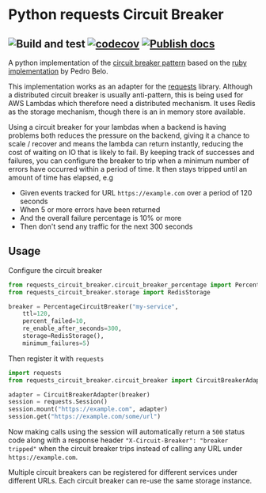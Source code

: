 # Python requests Circuit Breaker

![Build and test](https://github.com/eelabs/circuit-breaker-python/workflows/Build%20and%20test/badge.svg)
[![codecov](https://codecov.io/gh/eelabs/circuit-breaker-python/branch/master/graph/badge.svg)](https://codecov.io/gh/eelabs/circuit-breaker-python)
[![Publish docs](https://github.com/eelabs/circuit-breaker-python/workflows/Publish%20docs/badge.svg)](https://eelabs.github.io/circuit-breaker-python)
---

A python implementation of the [circuit breaker pattern](https://martinfowler.com/bliki/CircuitBreaker.html)
based on the [ruby implementation](https://github.com/pedro/cb2) by Pedro Belo. 

This implementation works as an adapter for the [requests](https://pypi.org/project/requests/) library. 
Although a distributed circuit breaker is usually anti-pattern, this is being used for AWS Lambdas which 
therefore need a distributed mechanism. It uses Redis as the storage mechanism, though there is an in memory 
store available.

Using a circuit breaker for your lambdas when a backend is having problems both reduces the pressure on the
backend, giving it a chance to scale / recover and means the lambda can return instantly, reducing the cost
of waiting on IO that is likely to fail. By keeping track of successes and failures, you can configure the
breaker to trip when a minimum number of errors have occurred within a period of time. It then stays tripped
until an amount of time has elapsed, e.g

- Given events tracked for URL `https://example.com` over a period of 120 seconds
- When 5 or more errors have been returned
- And the overall failure percentage is 10% or more
- Then don't send any traffic for the next 300 seconds

## Usage

Configure the circuit breaker
```python
from requests_circuit_breaker.circuit_breaker_percentage import PercentageCircuitBreaker
from requests_circuit_breaker.storage import RedisStorage

breaker = PercentageCircuitBreaker("my-service", 
    ttl=120, 
    percent_failed=10, 
    re_enable_after_seconds=300, 
    storage=RedisStorage(),
    minimum_failures=5)

```

Then register it with `requests`
```python
import requests
from requests_circuit_breaker.circuit_breaker import CircuitBreakerAdapter

adapter = CircuitBreakerAdapter(breaker)
session = requests.Session()
session.mount("https://example.com", adapter)
session.get("https://example.com/some/url")
```

Now making calls using the session will automatically return a `500` status code along with a response
header `"X-Circuit-Breaker": "breaker tripped"` when the circuit breaker trips instead of calling any
URL under `https://example.com`.

Multiple circuit breakers can be registered for different services under different URLs. Each circuit breaker
can re-use the same storage instance.